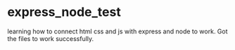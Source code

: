 # express_node_test
learning how to connect html css and js with express and node to work. Got the files to work successfully.
